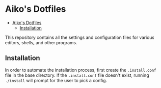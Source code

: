 # Aiko's Dotfiles

- [Aiko's Dotfiles](#aikos-dotfiles)
  - [Installation](#installation)

This repository contains all the settings and configuration files for various
editors, shells, and other programs.

## Installation

In order to automate the installation process, first create the `.install.conf`
file in the base directory. If the `.install.conf` file doesn't exist, running
`./install` will prompt for the user to pick a config.
